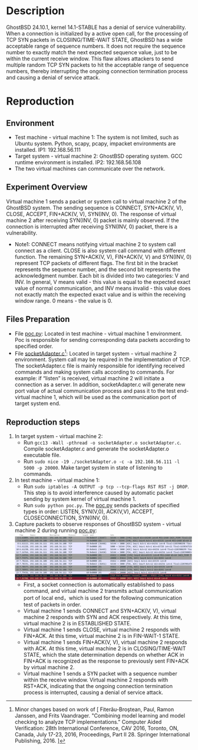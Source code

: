 # Description
GhostBSD 24.10.1, kernel 14.1-STABLE has a denial of service vulnerability. When a connection is initialized by a active open call, for the processing of TCP SYN packets in CLOSIING/TIME-WAIT STATE, GhostBSD has a wide acceptable range of sequence numbers. It does not require the sequence number to exactly match the next expected sequence value, just to be within the current receive window. This flaw allows attackers to send multiple random TCP SYN packets to hit the acceptable range of sequence numbers, thereby interrupting the ongoing connection termination process and causing a denial of service attack.

# Reproduction
## Environment
* Test machine - virtual machine 1: The system is not limited, such as Ubuntu system. Python, scapy, pcapy, impacket environments are installed. IP1: 192.168.56.111 
* Target system - virtual machine 2: GhostBSD operating system. GCC runtime environment is installed. IP2: 192.168.56.108
* The two virtual machines can communicate over the network.

## Experiment Overview
Virtual machine 1 sends a packet or system call to virtual machine 2 of the GhostBSD system. The sending sequence is CONNECT, SYN+ACK(V, V), CLOSE, ACCEPT, FIN+ACK(V, V), SYN(INV, 0). The response of virtual machine 2 after receiving SYN(INV, 0) packet is mainly observed. If the connection is interrupted after receiving SYN(INV, 0) packet, there is a vulnerability. 
* Note1: CONNECT means notifying virtual machine 2 to system call connect as a client. CLOSE is also system call command with different function. The remaining SYN+ACK(V, V), FIN+ACK(V, V) and SYN(INV, 0) represent TCP packets of different flags. The first bit in the bracket represents the sequence number, and the second bit represents the acknowledgment number. Each bit is divided into two categories: V and INV. ​​In general​​, V means valid - this value is equal to the expected exact value of normal communication, and INV means invalid - this value does not exactly match the expected exact value and is within the receiving window range. 0 means - the value is 0.

## Files Preparation
* File [poc.py](https://github.com/zq-star/TCP-Vuln-Report/blob/master/GhostBSD-24.10.1/tcp-syn-in-closing-or-time-wait/poc.py): Located in test machine - virtual machine 1 environment. Poc is responsible for sending corresponding data packets according to specified order. 
* File [socketAdapter.c](https://github.com/zq-star/TCP-Vuln-Report/blob/master/GhostBSD-24.10.1/SutAdapter/socketAdapter.c)[^socketAdapterCode]: Located in target system - virtual machine 2 environment. System call may be required in the implementation of TCP. The socketAdapter.c file is mainly responsible for identifying received commands and making system calls according to commands. For example: if “listen” is received, virtual machine 2 will initiate a connection as a server. In addition, socketAdapter.c will generate new port value of actual communication process and pass it to the test end-virtual machine 1, which will be used as the communication port of target system end.

## Reproduction steps
1. In target system - virtual machine 2:
   * Run `gcc13 -Wall -pthread -o socketAdapter.o socketAdapter.c`. Compile socketAdapter.c and generate the socketAdapter.o executable file. 
   * Run `sudo nice -19 ./socketAdapter.o -c -a 192.168.56.111 -l 5000 -p 20000`. Make target system in state of listening to commands.
2. In test machine - virtual machine 1:
   * Run `sudo iptables -A OUTPUT -p tcp --tcp-flags RST RST -j DROP`. This step is to avoid interference caused by automatic packet sending by system kernel of virtual machine 1.
   * Run `sudo python poc.py`. The [poc.py](https://github.com/zq-star/TCP-Vuln-Report/blob/master/GhostBSD-24.10.1/tcp-syn-in-closing-or-time-wait/poc.py) sends packets of specified types in order: LISTEN, SYN(V,0), ACK(V,V), ACCEPT, CLOSECONNECTION, SYN(INV, 0).
3. Capture packets to observe responses of GhostBSD system - virtual machine 2 during running [poc.py](https://github.com/zq-star/TCP-Vuln-Report/blob/master/GhostBSD-24.10.1/tcp-syn-in-closing-or-time-wait/poc.py):
![packets](https://github.com/zq-star/TCP-Vuln-Report/blob/master/GhostBSD-24.10.1/pictures/tcp-syn-in-closing-or-time-wait-1.png)
   * First, a socket connection is automatically established to pass command, and virtual machine 2 transmits actual communication port of local end，which is used for the following communication test of packets in order.
   * Virtual machine 1 sends CONNECT and SYN+ACK(V, V), virtual machine 2 responds with SYN and ACK respectively. At this time, virtual machine 2 is in ESTABLISHED STATE.
   * Virtual machine 1 sends CLOSE, virtual machine 2 responds with FIN+ACK. At this time, virtual machine 2 is in FIN-WAIT-1 STATE.
   * Virtual machine 1 sends FIN+ACK(V, V), virtual machine 2 responds with ACK. At this time, virtual machine 2 is in CLOSING/TIME-WAIT STATE, which the state determination depends on whether ACK in FIN+ACK is recognized as the response to previously sent FIN+ACK by virtual machine 2.
   * Virtual machine 1 sends a SYN packet with a sequence number within the receive window. Virtual machine 2 responds with RST+ACK, indicating that the ongoing connection termination process is interrupted, causing a denial of service attack.
  
[^socketAdapterCode]: Minor changes based on work of [ Fiterău-Broştean, Paul, Ramon Janssen, and Frits Vaandrager. "Combining model learning and model checking to analyze TCP implementations." Computer Aided Verification: 28th International Conference, CAV 2016, Toronto, ON, Canada, July 17-23, 2016, Proceedings, Part II 28. Springer International Publishing, 2016. ]




